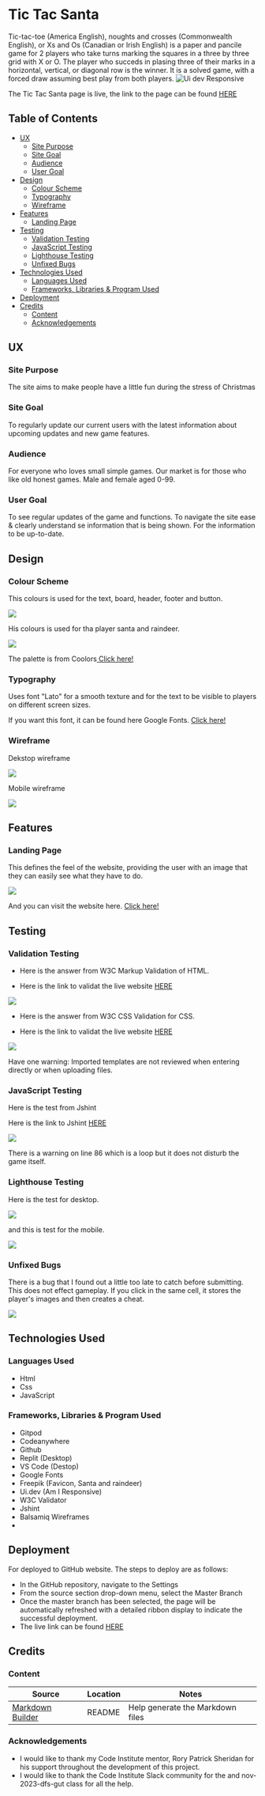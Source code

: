 # Tic Tac Santa 
Tic-tac-toe (America English), noughts and crosses (Commonwealth English), or Xs and Os (Canadian or Irish English) is a paper and pancile game for 2 players who take turns marking the squares in a three by three grid with X or O. The player who succeds in plasing three of their marks in a horizontal, vertical, or diagonal row is the winner. It is a solved game, with a forced draw assuming best play from both players.
![Ui dev Responsive](https://github.com/AndersH82/TicTacSanta/assets/150241728/7646aac9-6d96-4125-ab81-946194bca17d)

The Tic Tac Santa page is live, the link to the page can be found <a href="https://andersh82.github.io/TicTacSanta/" rel="nofollow">HERE</a>

## Table of Contents
+ [UX](#ux "UX")
  + [Site Purpose](#site-purpose "Site Purpose")
  + [Site Goal](#site-goal "SIte Goal")
  + [Audience](#audience "Audience")
  + [User Goal](#user-goal "User Goal")
+ [Design](#design "Design")
  + [Colour Scheme](#colour-scheme "Colour Scheme")
  + [Typography](#typography "Typography")
  + [Wireframe](#wireframe "Wireframe")
+ [Features](#features "Features")
  + [Landing Page](#landing-page "Landing Page")
+ [Testing](#testing "Testing")
  + [Validation Testing](#validation-testing "Validation Testing")
  + [JavaScript Testing](#javascript-testing "JavaScript Testing")
  + [Lighthouse Testing](#lighthouse-testing "Lighthouse Testing")
  + [Unfixed Bugs](#unfixed-bugs "Unfixed Bugs")
+ [Technologies Used](#technologies-used "Technologies Used")
  + [Languages Used](#languages-used "Languages Used")
  + [Frameworks, Libraries & Program Used](#frameworks-libraries-program-used "Frameworks, Libraries & Program Used")
+ [Deployment](#deployment "Deployment")
+ [Credits](#credits "Credits")
  + [Content](#Content "Content")
  + [Acknowledgements](#acknowledgements "Acknowledgements")

## UX

### Site Purpose
The site aims to make people have a little fun during the stress of Christmas

### Site Goal
To regularly update our current users with the latest information about upcoming updates and new game features.

### Audience
For everyone who loves small simple games. Our market is for those who like old honest games. Male and female aged 0-99.

### User Goal
To see regular updates of the game and functions.
To navigate the site ease & clearly understand se information that is being shown.
For the information to be up-to-date.

## Design

### Colour Scheme
This colours is used for the text, board, header, footer and button.

 <img src="assets/image-readme/palettemain.png">

His colours is used for tha player santa and raindeer.

<img src="assets/image-readme/playerpalette.png">

The palette is from Coolors<a href="https://coolors.co/"> Click here!</a>

### Typography

Uses font "Lato" for a smooth texture and for the text to be visible to players on different screen sizes.

If you want this font, it can be found here Google Fonts. <a href="https://fonts.google.com/specimen/Lato?query=lato">Click here!</a>

### Wireframe

Dekstop wireframe

<img src="assets/image-readme/tictacsantadesk.png">

Mobile wireframe

<img src="assets/image-readme/tictacsantamobile.png">

## Features

### Landing Page

This defines the feel of the website, providing the user with an image that they can easily see what they have to do.

<img src="assets/image-readme/landingpage.png">

And you can visit the website here. <a href="https://https://andersh82.github.io/TicTacSanta/">Click here!</a>

## Testing

### Validation Testing

- Here is the answer from W3C Markup Validation of HTML.

- Here is the link to validat the live website <a href="https://validator.w3.org/nu/?doc=https%3A%2F%2Fandersh82.github.io%2FTicTacSanta%2F"> HERE</a>

<img src="assets/image-readme/htmlval.png">

- Here is the answer from W3C CSS Validation for CSS.

- Here is the link to validat the live website <a href="https://jigsaw.w3.org/css-validator/validator?uri=https%3A%2F%2Fandersh82.github.io%2FTicTacSanta%2F&profile=css3svg&usermedium=all&warning=1&vextwarning=&lang=sv">HERE</a>

<img src="assets/image-readme/cssval.png">

Have one warning: Imported templates are not reviewed when entering directly or when uploading files.

### JavaScript Testing

Here is the test from Jshint

Here is the link to Jshint <a href="https://jshint.com/">HERE</a>

<img src="assets/image-readme/jshint.png">

There is a warning on line 86 which is a loop but it does not disturb the game itself.

### Lighthouse Testing

Here is the test for desktop.

<img src="assets/image-readme/lighthousedesk.png">

and this is test for the mobile.

<img src="assets/image-readme/lighthousemobile.png">

### Unfixed Bugs

There is a bug that I found out a little too late to catch before submitting. This does not effect gameplay.
If you click in the same cell, it stores the player's images and then creates a cheat.

<img src="assets/image-readme/unfixedbug.png">

## Technologies Used

### Languages Used
 - Html
 - Css
 - JavaScript

### Frameworks, Libraries & Program Used
 - Gitpod
 - Codeanywhere
 - Github
 - Replit (Desktop)
 - VS Code (Destop)
 - Google Fonts 
 - Freepik (Favicon, Santa and raindeer)
 - Ui.dev  (Am I Responsive)
 - W3C Validator
 - Jshint
 - Balsamiq Wireframes
 - 

## Deployment
For deployed to GitHub website. The steps to deploy are as follows:

 - In the GitHub repository, navigate to the Settings 
 - From the source section drop-down menu, select the Master Branch
 - Once the master branch has been selected, the page will be automatically refreshed with a detailed ribbon display to indicate the successful deployment.
 - The live link can be found <a href="https://andersh82.github.io/TicTacSanta/">HERE</a>
## Credits

### Content

| Source | Location | Notes |
| --- | --- | --- |
| [Markdown Builder](https://tim.2bn.dev/markdown-builder) | README  | Help generate the Markdown files |

### Acknowledgements

- I would like to thank my Code Institute mentor, Rory Patrick Sheridan for his support throughout the development of this project.
- I would like to thank the Code Institute Slack community for the and nov-2023-dfs-gut class for all the help.